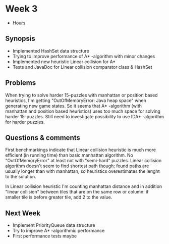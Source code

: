 # Week 3

- [Hours](https://github.com/MiguelSombrero/fifteen-puzzle-solver/blob/master/documentation/hours.md)

## Synopsis

- Implemented HashSet data structure
- Trying to improve performance of A* -algorithm with minor changes
- Implemented new heuristic Linear collision for A*
- Tests and JavaDoc for Linear collision comparator class & HashSet

## Problems

When trying to solve harder 15-puzzles with manhattan or position based heuristics, I'm getting "OutOfMemoryError: Java heap space" when generating new game states. So it seems that A* -algorithm (with manhattan and position based heuristics) uses too much space for solving harder 15-puzzles. Still need to investigate possibility to use IDA* -algorithm for harder puzzles.

## Questions & comments

First benchmarkings indicate that Linear collision heuristic is much more efficient (in running time) than basic manhattan algorithm. No "OutOfMemoryError" at least not with "semi-hard" puzzles. Linear collision algorithm doesn't seem to find shortest path though; found paths are usually longer than with manhattan, so heuristics overestimates the lenght to the solution. 

In Linear collision heuristic I'm counting manhattan distance and in addition "linear collision" between tiles that are on the same row or column: if smaller tile is before greater tile, add 2 to the value.

## Next Week

- Implement PriorityQueue data structure
- Try to improve A* -algorithmic performance
- First performance tests maybe